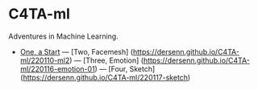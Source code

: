 # C4TA-ml
Adventures in Machine Learning.

- [One, a Start](https://dersenn.github.io/C4TA-ml/220109-ml1)
— [Two, Facemesh] (https://dersenn.github.io/C4TA-ml/220110-ml2)
— [Three, Emotion] (https://dersenn.github.io/C4TA-ml/220116-emotion-01)
— [Four, Sketch] (https://dersenn.github.io/C4TA-ml/220117-sketch)